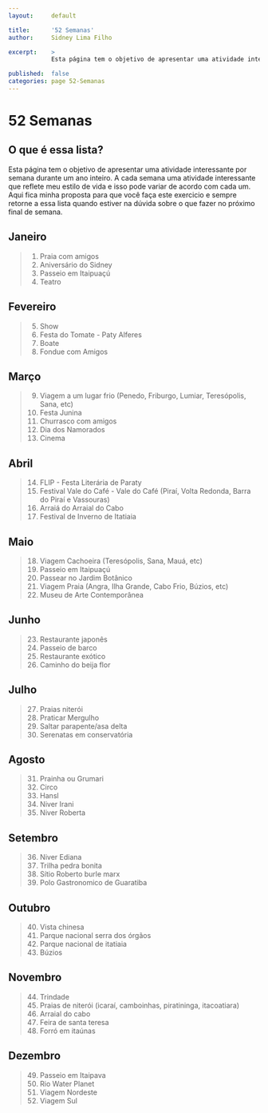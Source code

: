 ```yaml
---
layout:     default

title:      '52 Semanas'
author:     Sidney Lima Filho

excerpt:    > 
            Esta página tem o objetivo de apresentar uma atividade interessante por semana durante um ano inteiro. A cada semana uma atividade interessante que reflete meu estilo de vida e isso pode variar de acordo com cada um. Aqui fica minha proposta para que você faça este exercicio e sempre retorne a essa lista quando estiver na dúvida sobre o que fazer no próximo final de semana.

published:  false
categories: page 52-Semanas
---
```


# 52 Semanas

## O que é essa lista?

Esta página tem o objetivo de apresentar uma atividade interessante por semana durante um ano inteiro. A cada semana uma atividade interessante que reflete meu estilo de vida e isso pode variar de acordo com cada um. Aqui fica minha proposta para que você faça este exercicio e sempre retorne a essa lista quando estiver na dúvida sobre o que fazer no próximo final de semana.

## Janeiro

>	1.	Praia com amigos 
>	2.	Aniversário do Sidney 
>	3.	Passeio em Itaipuaçú 
>	4.	Teatro 

## Fevereiro

>	5.	Show 
>	6.	Festa do Tomate - Paty Alferes 
>	7.	Boate  
>	8.	Fondue com Amigos 

## Março

>	9.	Viagem a um lugar frio (Penedo, Friburgo, Lumiar, Teresópolis, Sana, etc) 
>	10.	Festa Junina 
>	11.	Churrasco com amigos 
>	12.	Dia dos Namorados 
>	13.	Cinema 

## Abril

>	14.	FLIP - Festa Literária de Paraty
>	15.	Festival Vale do Café - Vale do Café (Piraí, Volta Redonda, Barra do Piraí e Vassouras)  
>	16.	Arraiá do Arraial do Cabo 
>	17.	Festival de Inverno de Itatiaia 

## Maio

>	18.	Viagem Cachoeira (Teresópolis, Sana, Mauá, etc) 
>	19.	Passeio em Itaipuaçú 
>	20.	Passear no Jardim Botânico 
>	21.	Viagem Praia (Angra, Ilha Grande, Cabo Frio, Búzios, etc) 
>	22.	Museu de Arte Contemporânea 

## Junho

>	23.	Restaurante japonês 
>	24.	Passeio de barco 
>	25.	Restaurante exótico 
>	26.	Caminho do beija flor 

## Julho

>	27.	Praias niterói 
>	28.	Praticar Mergulho 
>	29.	Saltar parapente/asa delta 
>	30.	Serenatas em conservatória 

## Agosto

>	31.	Prainha ou Grumari
>	32.	Circo 
>	33.	Hansl 
>	34.	Niver Irani 
>	35.	Niver Roberta 

## Setembro

>	36.	Niver Ediana 
>	37.	Trilha pedra bonita 
>	38.	Sítio Roberto burle marx 
>	39.	Polo Gastronomico de Guaratiba

## Outubro

>	40.	Vista chinesa 
>	41.	Parque nacional serra dos órgãos 
>	42.	Parque nacional de itatiaia 
>	43.	Búzios 

## Novembro

>	44.	Trindade 
>	45.	Praias de niterói (icaraí, camboinhas, piratininga, itacoatiara) 
>	46.	Arraial do cabo 
>	47.	Feira de santa teresa 
>	48.	Forró em itaúnas 

## Dezembro

>	49.	Passeio em Itaipava 
>	50.	Rio Water Planet 
>	51.	Viagem Nordeste
>	52.	Viagem Sul
